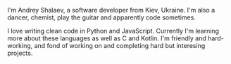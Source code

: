 I'm Andrey Shalaev, a software developer from Kiev, Ukraine. I'm also a dancer, chemist, play the guitar and apparently code sometimes.


I love writing clean code in Python and JavaScript. Currently I'm learning more about these languages as well as C and Kotlin.
I'm friendly and hard-working, and fond of working on and completing hard but interesing projects.

<!--
**Hukyl/Hukyl** is a ✨ _special_ ✨ repository because its `README.md` (this file) appears on your GitHub profile.

Here are some ideas to get you started:

- 🔭 I’m currently working on ...
- 🌱 I’m currently learning ...
- 👯 I’m looking to collaborate on ...
- 🤔 I’m looking for help with ...
- 💬 Ask me about ...
- 📫 How to reach me: ...
- 😄 Pronouns: ...
- ⚡ Fun fact: ...
-->
